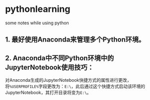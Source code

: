 # pythonlearning
some notes while using python

## 1. 最好使用Anaconda来管理多个Python环境。

## 2. Anaconda中不同Python环境中的JupyterNotebook使用技巧：
对Anaconda生成的JupyterNotebook快捷方式的属性进行更改，将`%USERPROFILE%`字段更改为：`E:\`，此后通过这个快捷方式启动该环境的JupyterNotebook，其打开目录将变为`E:\`。
